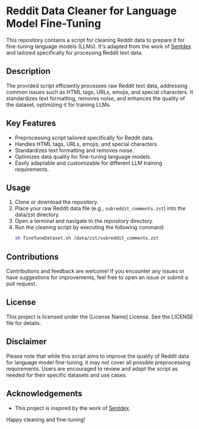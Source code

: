 # Reddit Data Cleaner for Language Model Fine-Tuning

This repository contains a script for cleaning Reddit data to prepare it for fine-tuning language models (LLMs). It's adapted from the work of [Sentdex](https://github.com/Sentdex/LLM-Finetuning) and tailored specifically for processing Reddit text data.

## Description

The provided script efficiently processes raw Reddit text data, addressing common issues such as HTML tags, URLs, emojis, and special characters. It standardizes text formatting, removes noise, and enhances the quality of the dataset, optimizing it for training LLMs.

## Key Features

- Preprocessing script tailored specifically for Reddit data.
- Handles HTML tags, URLs, emojis, and special characters.
- Standardizes text formatting and removes noise.
- Optimizes data quality for fine-tuning language models.
- Easily adaptable and customizable for different LLM training requirements.

## Usage

1. Clone or download the repository.
2. Place your raw Reddit data file (e.g., `subreddit_comments.zst`) into the data/zst directory.
3. Open a terminal and navigate to the repository directory.
4. Run the cleaning script by executing the following command:
    ```bash
    sh fineTuneDataset.sh /data/zst/subreddit_comments.zst
    ```
## Contributions

Contributions and feedback are welcome! If you encounter any issues or have suggestions for improvements, feel free to open an issue or submit a pull request.

## License

This project is licensed under the [License Name] License. See the LICENSE file for details.

## Disclaimer

Please note that while this script aims to improve the quality of Reddit data for language model fine-tuning, it may not cover all possible preprocessing requirements. Users are encouraged to review and adapt the script as needed for their specific datasets and use cases.

## Acknowledgements

- This project is inspired by the work of [Sentdex](https://github.com/Sentdex/LLM-Finetuning).

Happy cleaning and fine-tuning!
